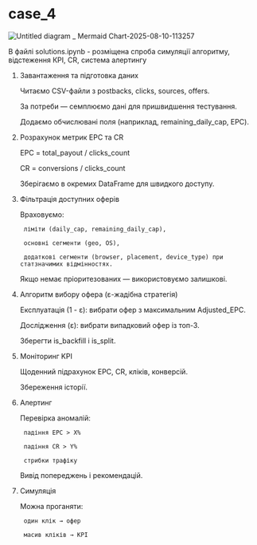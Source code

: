 # case_4

![Untitled diagram _ Mermaid Chart-2025-08-10-113257](https://github.com/user-attachments/assets/a2026a6a-665d-4bf8-917d-cc7c97ae746a)

В файлі solutions.ipynb - розміщена спроба симуляції алгоритму, відстеження КРІ, CR, система алертингу
1. Завантаження та підготовка даних

    Читаємо CSV-файли з postbacks, clicks, sources, offers.

    За потреби — семплюємо дані для пришвидшення тестування.

    Додаємо обчислювані поля (наприклад, remaining_daily_cap, EPC).

2. Розрахунок метрик EPC та CR

    EPC = total_payout / clicks_count

    CR = conversions / clicks_count

    Зберігаємо в окремих DataFrame для швидкого доступу.


3. Фільтрація доступних оферів

    Враховуємо:

        ліміти (daily_cap, remaining_daily_cap),

        основні сегменти (geo, OS),

        додаткові сегменти (browser, placement, device_type) при статзначимих відмінностях.

    Якщо немає пріоритезованих — використовуємо залишкові.


4. Алгоритм вибору офера (ε-жадібна стратегія)

    Експлуатація (1 - ε): вибрати офер з максимальним Adjusted_EPC.

    Дослідження (ε): вибрати випадковий офер із топ-3.

    Зберегти is_backfill і is_split.

5. Моніторинг KPI

    Щоденний підрахунок EPC, CR, кліків, конверсій.

    Збереження історії.


6. Алертинг

    Перевірка аномалій:

        падіння EPC > X%

        падіння CR > Y%

        стрибки трафіку

    Вивід попереджень і рекомендацій.

7. Симуляція

    Можна проганяти:

        один клік → офер

        масив кліків → KPI


